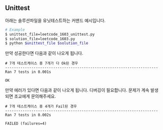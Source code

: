 ## Unittest
아래는 솔루션파일을 유닛테스트하는 커맨드 예시입니다.

```bash
# Example
$ unittest_file=leetcode_1603_unittest.py
$ solution_file=leetcode_1603.py
$ python $unittest_file $solution_file
```

만약 성공한다면 다음과 같이 나오게 됩니다.
```
# 7개 테스트케이스 중 7개가 다 Ok된 경우
----------------------------------------------------------------------
Ran 7 tests in 0.001s

OK
```

만약 에러가 있다면 다음과 같이 나오게 됩니다. 디버깅이 필요합니다. 문제가 계속 발생되면 조교에게 문의해주세요.
```
# 7개 테스트케이스 중 4개가 Fail된 경우
----------------------------------------------------------------------
Ran 7 tests in 0.002s

FAILED (failures=4)
```